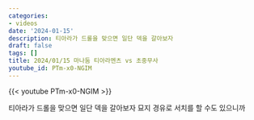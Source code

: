 ```yaml
---
categories:
- videos
date: '2024-01-15'
description: 티아라가 드롤을 맞으면 일단 덱을 갈아보자
draft: false
tags: []
title: 2024/01/15 마나둠 티아라멘츠 vs 초중무사
youtube_id: PTm-x0-NGIM
---
```



{{< youtube PTm-x0-NGIM >}}

티아라가 드롤을 맞으면 일단 덱을 갈아보자
묘지 경유로 서치를 할 수도 있으니까